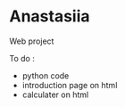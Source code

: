 # Anastasiia
Web project 

To do : 
- python code
- introduction page on html
- calculater on html
  
